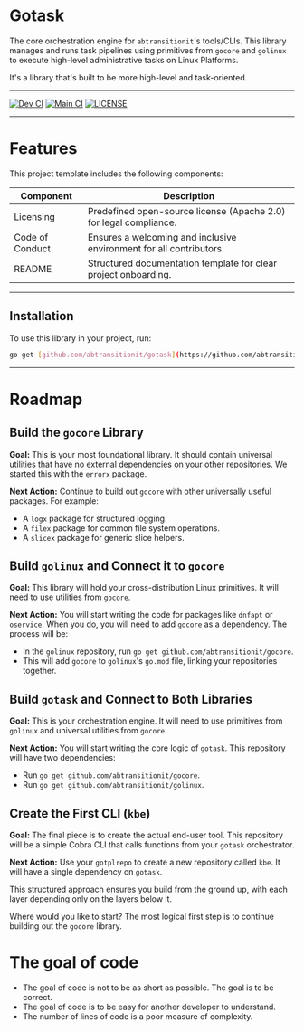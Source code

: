 # Gotask


The core orchestration engine for `abtransitionit`'s tools/CLIs. This library manages and runs task pipelines using primitives from `gocore` and `golinux` to execute high-level administrative tasks on Linux Platforms.

It's a library that's built to be more high-level and task-oriented.

---

[![Dev CI](https://github.com/abtransitionit/gotask/actions/workflows/ci-dev.yaml/badge.svg?branch=dev)](https://github.com/abtransitionit/gotask/actions/workflows/ci-dev.yaml)
[![Main CI](https://github.com/abtransitionit/gotask/actions/workflows/ci-main.yaml/badge.svg?branch=main)](https://github.com/abtransitionit/gotask/actions/workflows/ci-main.yaml)
[![LICENSE](https://img.shields.io/badge/license-Apache_2.0-blue.svg)](https://choosealicense.com/licenses/apache-2.0/)

---


# Features  
This project template includes the following components:  


|Component|Description|
|-|-|
|Licensing|Predefined open-source license (Apache 2.0) for legal compliance.|
|Code of Conduct| Ensures a welcoming and inclusive environment for all contributors.|  
|README|Structured documentation template for clear project onboarding.|  

---

## Installation

To use this library in your project, run:

```bash
go get [github.com/abtransitionit/gotask](https://github.com/abtransitionit/gotask)
```

---

# Roadmap


## Build the `gocore` Library

**Goal:** This is your most foundational library. It should contain universal utilities that have no external dependencies on your other repositories. We started this with the `errorx` package.

**Next Action:** Continue to build out `gocore` with other universally useful packages. For example:
* A `logx` package for structured logging.
* A `filex` package for common file system operations.
* A `slicex` package for generic slice helpers.

## Build `golinux` and Connect it to `gocore`

**Goal:** This library will hold your cross-distribution Linux primitives. It will need to use utilities from `gocore`.

**Next Action:** You will start writing the code for packages like `dnfapt` or `oservice`. When you do, you will need to add `gocore` as a dependency. The process will be:
* In the `golinux` repository, run `go get github.com/abtransitionit/gocore`.
* This will add `gocore` to `golinux`'s `go.mod` file, linking your repositories together.

## Build `gotask` and Connect to Both Libraries

**Goal:** This is your orchestration engine. It will need to use primitives from `golinux` and universal utilities from `gocore`.

**Next Action:** You will start writing the core logic of `gotask`. This repository will have two dependencies:
* Run `go get github.com/abtransitionit/gocore`.
* Run `go get github.com/abtransitionit/golinux`.

## Create the First CLI (`kbe`)

**Goal:** The final piece is to create the actual end-user tool. This repository will be a simple Cobra CLI that calls functions from your `gotask` orchestrator.

**Next Action:** Use your `gotplrepo` to create a new repository called `kbe`. It will have a single dependency on `gotask`.

This structured approach ensures you build from the ground up, with each layer depending only on the layers below it.

Where would you like to start? The most logical first step is to continue building out the `gocore` library.

# The goal of code
- The goal of code is not to be as short as possible. The goal is to be correct.
- The goal of code is to be easy for another developer to understand. 
- The number of lines of code is a poor measure of complexity.